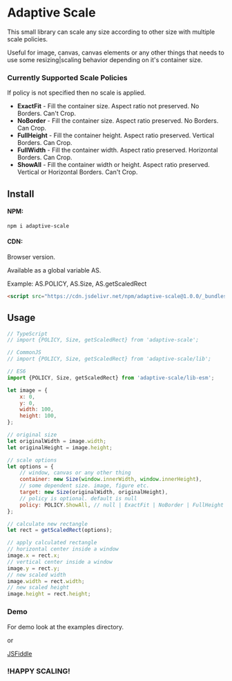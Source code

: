 # Adaptive Scale
This small library can scale any size according to other size with multiple scale policies.

Useful for image, canvas, canvas elements or any other things that needs to use some 
resizing|scaling behavior depending on it's container size.

### Currently Supported Scale Policies
If policy is not specified then no scale is applied.

- **ExactFit** - Fill the container size. Aspect ratio not preserved. No Borders. Can't Crop.
- **NoBorder** - Fill the container size. Aspect ratio preserved. No Borders. Can Crop.
- **FullHeight** - Fill the container height. Aspect ratio preserved. Vertical Borders. Can Crop.
- **FullWidth** - Fill the container width. Aspect ratio preserved. Horizontal Borders. Can Crop.
- **ShowAll** - Fill the container width or height. Aspect ratio preserved. Vertical or Horizontal Borders. Can't Crop.

## Install

#### NPM:
```Bash
npm i adaptive-scale
```

#### CDN:
Browser version. 

Available as a global variable AS. 

Example: AS.POLICY, AS.Size, AS.getScaledRect

```HTML
<script src="https://cdn.jsdelivr.net/npm/adaptive-scale@1.0.0/_bundles/adaptive-scale.js"></script>
```

## Usage

```javascript
// TypeScript
// import {POLICY, Size, getScaledRect} from 'adaptive-scale';

// CommonJS
// import {POLICY, Size, getScaledRect} from 'adaptive-scale/lib';

// ES6
import {POLICY, Size, getScaledRect} from 'adaptive-scale/lib-esm';

let image = {
    x: 0,
    y: 0,
    width: 100,
    height: 100,
};

// original size
let originalWidth = image.width;
let originalHeight = image.height;

// scale options
let options = {
    // window, canvas or any other thing
    container: new Size(window.innerWidth, window.innerHeight),
    // some dependent size. image, figure etc.
    target: new Size(originalWidth, originalHeight),
    // policy is optional. default is null
    policy: POLICY.ShowAll, // null | ExactFit | NoBorder | FullHeight | FullWidth | ShowAll
};

// calculate new rectangle
let rect = getScaledRect(options);

// apply calculated rectangle
// horizontal center inside a window
image.x = rect.x;
// vertical center inside a window
image.y = rect.y;
// new scaled width
image.width = rect.width;
// new scaled height
image.height = rect.height;
```

### Demo
For demo look at the examples directory.

or

[JSFiddle](https://jsfiddle.net/76fzpjmx/)

### !HAPPY SCALING!